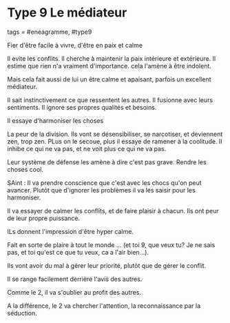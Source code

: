# Type 9 Le médiateur
tags = #eneagramme, #type9

Fier d'être facile à vivre, d'être en paix et calme

Il evite les conflits. Il cherche à maintenir la paix intérieure et extérieure. Il estime que rien n'a vraiment d'importance. cela l'amène à être indolent.

Mais cela fait aussi de lui un être calme et apaisant, parfois un excellent médiateur.

Il sait instinctivement ce que ressentent les autres. Il fusionne avec leurs sentiments. Il ignore ses propres qualités et besoins.

Il essaye d'harmoniser les choses

La peur de la division. Ils vont se désensibiliser, se narcotiser, et deviennent zen, trop zen. PLus on le secoue, plus il essaye de ramener à la coolitude. Il inhibe ce qui ne va pas, et ne voit plus ce qui ne va pas.

Leur système de défense les amène à dire c'est pas grave. Rendre les choses cool.

SAint : Il va prendre conscience que c'est avec les chocs qu'on peut avancer. Plutôt que d'ignorer les problèmes il va les saisir pour les harmoniser.

Il va essayer de calmer les conflits, et de faire plaisir à chacun. Ils ont peur de leur propre puissance.

ILs donnent l'impression d'être hyper calme.

Fait en sorte de plaire à tout le monde ... (et toi 9, que veux tu? Je ne sais pas, et toi qu'est ce que tu veux, ca a l'air bien...).

Ils vont avoir du mal à gérer leur priorité, plutôt que de gérer le conflit.

Il se range facilement derrière l'avis des autres.

Comme le 2, il va s'oublier au profit des autres.

A la différence, le 2 va chercher l'attention, la reconnaissance par la séduction.

